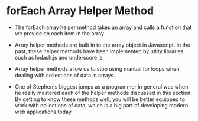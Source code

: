 # forEach Array Helper Method

- The forEach array helper method takes an array and calls a function that we provide on each item in the array.

- Array helper methods are built in to the array object in Javascript. In the past, these helper methods have been implemented by utlity libraries such as lodash.js and underscore.js.

- Array helper methods allow us to stop using manual for loops when dealing with collections of data in arrays.

- One of Stephen's biggest jumps as a programmer in general was when he really mastered each of the helper methods discussed in this section. By getting to know these methods well, you will be better equipped to work with collections of data, which is a big part of developing modern web applications today.
